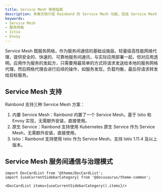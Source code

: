 ```yaml
---
title: Service Mesh 使用指南
description: 本章文档介绍 Rainbond 的 Service Mesh 功能，包括 Service Mesh 的概念、功能、使用方法等。
keywords:
- Service Mesh
- 服务网格
- Istio
- Envoy
---
```


Service Mesh 既服务网格，作为服务间通信的基础设施层。轻量级高性能网络代理，提供安全的、快速的、可靠地服务间通讯，与实际应用部署一起，但对应用透明。应用作为服务的发起方，只需要用最简单的方式将请求发送给本地的服务网格代理，然后网格代理会进行后续的操作，如服务发现，负载均衡，最后将请求转发给目标服务。

## Service Mesh 支持

Rainbond 支持三种 Service Mesh 方案：

1. 内置 Service Mesh：Rainbond 内置了一个 Service Mesh，基于 Istio 和 Envoy 实现，无需额外安装，直接使用。
2. 原生 Service：Rainbond 支持使用 Kubernetes 原生 Service 作为 Service Mesh，无需额外安装，直接使用。
3. Istio：Rainbond 支持使用 Istio 作为 Service Mesh，支持 Istio 1.11.4 及以上版本。

## Service Mesh 服务间通信与治理模式

```mdx-code-block
import DocCardList from '@theme/DocCardList';
import {useCurrentSidebarCategory} from '@docusaurus/theme-common';

<DocCardList items={useCurrentSidebarCategory().items}/>
```